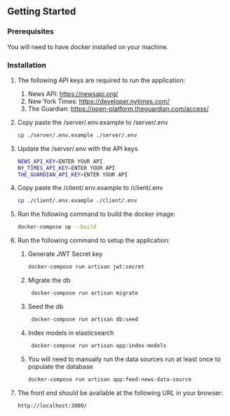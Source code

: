 

<!-- GETTING STARTED -->
## Getting Started


### Prerequisites

You will need to have docker installed on your machine.

### Installation

1. The following API keys are required to run the application:
    1. News API: https://newsapi.org/
    2. New York Times: https://developer.nytimes.com/
    3. The Guardian: https://open-platform.theguardian.com/access/
2. Copy paste the /server/.env.example to /server/.env
    ```sh
    cp ./server/.env.example ./server/.env
    ```
3. Update the /server/.env  with the API keys
    ```sh
    NEWS_API_KEY=ENTER YOUR API
    NY_TIMES_API_KEY=ENTER YOUR API
    THE_GUARDIAN_API_KEY=ENTER YOUR API
    ```
   
4. Copy paste the /client/.env.example to /client/.env
    ```sh
    cp ./client/.env.example ./client/.env
    ```
5. Run the following command to build the docker image:
    ```sh
    docker-compose up --build
    ```
6. Run the following command to setup the application:
   1. Generate JWT Secret key
      ```sh
      docker-compose run artisan jwt:secret
      ```
   2. Migrate the db
       ```sh
        docker-compose run artisan migrate
       ```
   3. Seed the db
        ```sh
         docker-compose run artisan db:seed
        ```
   4. Index models in elasticsearch
        ```sh
         docker-compose run artisan app:index-models
        ```
   5. You will need to manually run the data sources run at least once to populate the database
        ```sh
        docker-compose run artisan app:feed-news-data-source
        ```
7. The front end should be available at the following URL in your browser:
    ```sh
    http://localhost:3000/
    ```
   
